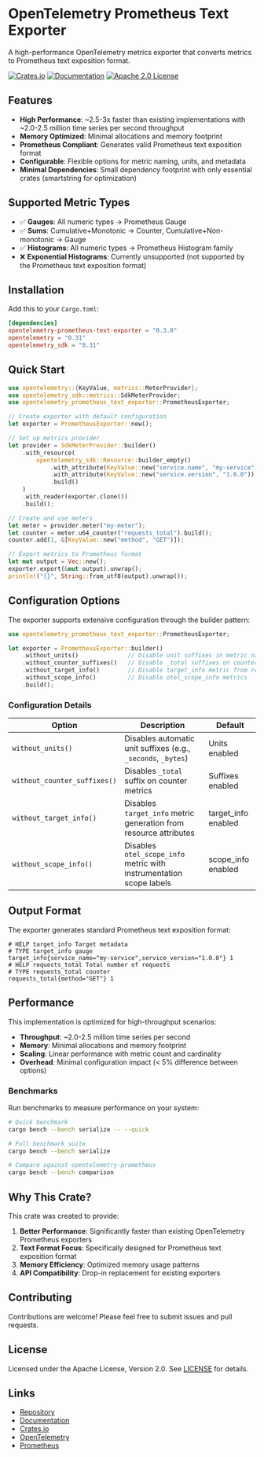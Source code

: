 # OpenTelemetry Prometheus Text Exporter

A high-performance OpenTelemetry metrics exporter that converts metrics to Prometheus text exposition format.

[![Crates.io](https://img.shields.io/crates/v/opentelemetry-prometheus-text-exporter.svg)](https://crates.io/crates/opentelemetry-prometheus-text-exporter)
[![Documentation](https://img.shields.io/docsrs/opentelemetry-prometheus-text-exporter.svg)](https://docs.rs/opentelemetry-prometheus-text-exporter)
[![Apache 2.0 License](https://img.shields.io/badge/license-Apache%202.0-blue.svg)](LICENSE)

## Features

- **High Performance**: ~2.5-3x faster than existing implementations with ~2.0-2.5 million time series per second throughput
- **Memory Optimized**: Minimal allocations and memory footprint
- **Prometheus Compliant**: Generates valid Prometheus text exposition format
- **Configurable**: Flexible options for metric naming, units, and metadata
- **Minimal Dependencies**: Small dependency footprint with only essential crates (smartstring for optimization)

## Supported Metric Types

- ✅ **Gauges**: All numeric types → Prometheus Gauge
- ✅ **Sums**: Cumulative+Monotonic → Counter, Cumulative+Non-monotonic → Gauge
- ✅ **Histograms**: All numeric types → Prometheus Histogram family
- ❌ **Exponential Histograms**: Currently unsupported (not supported by the Prometheus text exposition format)

## Installation

Add this to your `Cargo.toml`:

```toml
[dependencies]
opentelemetry-prometheus-text-exporter = "0.3.0"
opentelemetry = "0.31"
opentelemetry_sdk = "0.31"
```

## Quick Start

```rust
use opentelemetry::{KeyValue, metrics::MeterProvider};
use opentelemetry_sdk::metrics::SdkMeterProvider;
use opentelemetry_prometheus_text_exporter::PrometheusExporter;

// Create exporter with default configuration
let exporter = PrometheusExporter::new();

// Set up metrics provider
let provider = SdkMeterProvider::builder()
    .with_resource(
        opentelemetry_sdk::Resource::builder_empty()
            .with_attribute(KeyValue::new("service.name", "my-service"))
            .with_attribute(KeyValue::new("service.version", "1.0.0"))
            .build()
    )
    .with_reader(exporter.clone())
    .build();

// Create and use meters
let meter = provider.meter("my-meter");
let counter = meter.u64_counter("requests_total").build();
counter.add(1, &[KeyValue::new("method", "GET")]);

// Export metrics to Prometheus format
let mut output = Vec::new();
exporter.export(&mut output).unwrap();
println!("{}", String::from_utf8(output).unwrap());
```

## Configuration Options

The exporter supports extensive configuration through the builder pattern:

```rust
use opentelemetry_prometheus_text_exporter::PrometheusExporter;

let exporter = PrometheusExporter::builder()
    .without_units()              // Disable unit suffixes in metric names
    .without_counter_suffixes()   // Disable _total suffixes on counters
    .without_target_info()        // Disable target_info metric from resources
    .without_scope_info()         // Disable otel_scope_info metrics
    .build();
```

### Configuration Details

| Option | Description | Default |
|--------|-------------|---------|
| `without_units()` | Disables automatic unit suffixes (e.g., `_seconds`, `_bytes`) | Units enabled |
| `without_counter_suffixes()` | Disables `_total` suffix on counter metrics | Suffixes enabled |
| `without_target_info()` | Disables `target_info` metric generation from resource attributes | target_info enabled |
| `without_scope_info()` | Disables `otel_scope_info` metric with instrumentation scope labels | scope_info enabled |

## Output Format

The exporter generates standard Prometheus text exposition format:

```text
# HELP target_info Target metadata
# TYPE target_info gauge
target_info{service_name="my-service",service_version="1.0.0"} 1
# HELP requests_total Total number of requests
# TYPE requests_total counter
requests_total{method="GET"} 1
```

## Performance

This implementation is optimized for high-throughput scenarios:

- **Throughput**: ~2.0-2.5 million time series per second
- **Memory**: Minimal allocations and memory footprint
- **Scaling**: Linear performance with metric count and cardinality
- **Overhead**: Minimal configuration impact (< 5% difference between options)

### Benchmarks

Run benchmarks to measure performance on your system:

```bash
# Quick benchmark
cargo bench --bench serialize -- --quick

# Full benchmark suite
cargo bench --bench serialize

# Compare against opentelemetry-prometheus
cargo bench --bench comparison
```

## Why This Crate?

This crate was created to provide:

1. **Better Performance**: Significantly faster than existing OpenTelemetry Prometheus exporters
2. **Text Format Focus**: Specifically designed for Prometheus text exposition format
3. **Memory Efficiency**: Optimized memory usage patterns
4. **API Compatibility**: Drop-in replacement for existing exporters

## Contributing

Contributions are welcome! Please feel free to submit issues and pull requests.

## License

Licensed under the Apache License, Version 2.0. See [LICENSE](LICENSE) for details.

## Links

- [Repository](https://github.com/sandhose/opentelemetry-prometheus-text-exporter)
- [Documentation](https://docs.rs/opentelemetry-prometheus-text-exporter)
- [Crates.io](https://crates.io/crates/opentelemetry-prometheus-text-exporter)
- [OpenTelemetry](https://opentelemetry.io/)
- [Prometheus](https://prometheus.io/)
